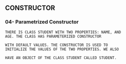 ## CONSTRUCTOR

### 04- Parametrized Constructor

```
THERE IS CLASS STUDENT WITH TWO PROPERTIES: NAME, AND 
AGE. THE CLASS HAS PARAMETERIZED CONSTRUCTOR

WITH DEFAULT VALUES. THE CONSTRUCTOR IS USED TO 
INITIALIZE THE VALUES OF THE TWO PROPERTIES. WE ALSO

HAVE AN OBJECT OF THE CLASS STUDENT CALLED STUDENT.
```